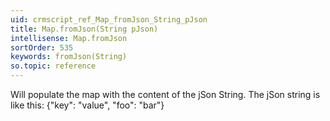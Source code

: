 ```yaml
---
uid: crmscript_ref_Map_fromJson_String_pJson
title: Map.fromJson(String pJson)
intellisense: Map.fromJson
sortOrder: 535
keywords: fromJson(String)
so.topic: reference
---
```



Will populate the map with the content of the jSon String.
The jSon string is like this: {"key": "value", "foo": "bar"}



